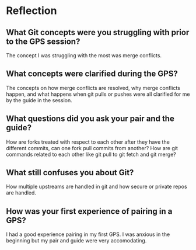 # Reflection

## What Git concepts were you struggling with prior to the GPS session?
The concept I was struggling with the most was merge conflicts.

## What concepts were clarified during the GPS?
The concepts on how merge conflicts are resolved, why merge conflicts happen, 
and what happens when git pulls or pushes were all clarified for me by the guide
in the session.

## What questions did you ask your pair and the guide?
How are forks treated with respect to each other after they have the different
commits, can one fork pull commits from another? How are git commands related to
each other like git pull to git fetch and git merge?

## What still confuses you about Git?
How multiple upstreams are handled in git and how secure or private
repos are handled.

## How was your first experience of pairing in a GPS?
I had a good experience pairing in my first GPS. I was anxious in the
beginning but my pair and guide were very accomodating.
